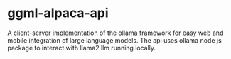# ggml-alpaca-api
A client-server implementation of the ollama framework for easy web 
and mobile integration of large language models. The api uses ollama node js package 
to interact with llama2 llm running locally. 



